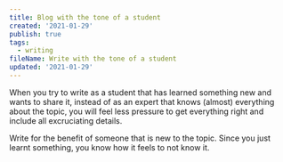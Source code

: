 ```yaml
---
title: Blog with the tone of a student
created: '2021-01-29'
publish: true
tags:
  - writing
fileName: Write with the tone of a student
updated: '2021-01-29'
---
```


When you try to write as a student that has learned something new and wants to share it, instead of as an expert that knows (almost) everything about the topic, you will feel less pressure to get everything right and include all excruciating details.

Write for the benefit of someone that is new to the topic. Since you just learnt something, you know how it feels to not know it.
